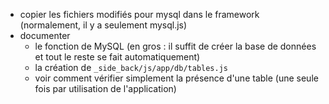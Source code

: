 * copier les fichiers modifiés pour mysql dans le framework (normalement, il y a seulement mysql.js)
* documenter
  * le fonction de MySQL (en gros : il suffit de créer la base de données et tout le reste se fait automatiquement)
  * la création de `_side_back/js/app/db/tables.js`
  * voir comment vérifier simplement la présence d'une table (une seule fois par utilisation de l'application)
